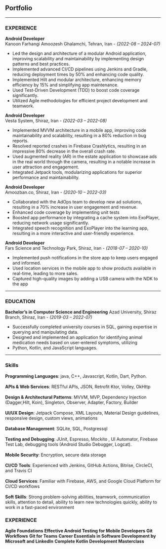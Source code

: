 ## Portfolio

---

### EXPERIENCE

**Android Developer**<br>
Kanoon Farhangi Amoozesh Ghalamchi, Tehran, Iran - *(2022-08 – 2024-07)*
- Led the design and architecture of a modular Android application, improving scalability and maintainability by implementing design patterns and best practices.
- Implemented advanced CI/CD pipelines using Jenkins and Gradle, reducing deployment times by 50% and enhancing code
quality.
- Implemented Hilt and modular architecture, enhancing memory efficiency by 15% and simplifying app maintenance.
- Used Test-Driven Development (TDD) to boost code coverage significantly.
- Utilized Agile methodologies for efficient project development and teamwork.

**Android Developer**<br>
Vesta System, Shiraz, Iran - *(2022-03 – 2022-08)*
- Implemented MVVM architecture in a mobile app, improving code maintainability and scalability, resulting in a 80\% reduction in bug reports.
- Resolved reported crashes in Firebase Crashlytics, resulting in an impressive 80% decrease in the overall crash rate.
- Used augmented reality (AR) in the estate application to showcase ads in the real world through the camera, resulting in a notable increase in user attraction and engagement.
- Integrated Jetpack tools, modularizing applications for superior performance and maintainability.


**Android Developer**<br>
Amoozban.co, Shiraz, Iran - *(2020-10 – 2022-03)*
- Collaborated with the AdOps team to develop new ad solutions, resulting in a 70\% increase in user engagement and revenue.
- Enhanced code coverage by implementing unit tests
- Boosted app performance by integrating a cache system into ExoPlayer, reducing network usage significantly.
- Integrated speech recognition and ExoPlayer into the learning app, resulting in a more interactive and user-friendly experience.

**Android Developer**<br>
Fars Science and Technology Park, Shiraz, Iran - *(2018-07 – 2020-10)*
- Implemented push notifications in the store app to keep users engaged and informed.
- Used location services in the mobile app to show products available in real-time, leading to more sales.
- Captured high-quality images by adding a USB camera with the NDK to the app

---

### EDUCATION

**Bachelor’s in Computer Science and Engineering**
Azad University, Shiraz Branch, Shiraz, Iran - *(2019-03 – 2022-07)*<br>
+ Successfully completed university courses in SQL, gaining expertise in querying and manipulating data.
+ Designed and implemented an application for identifying animal medication needs based on user-entered symptoms, utilizing
+ Python, Kotlin, and JavaScript languages.

---

### Skills

**Programming Languages**: java, C++, Javascript, Kotlin, Dart, Python.<br><br>
**APIs & Web Services**: RESTful APIs, JSON, Retrofit Ktor, Volley, OkHttp<br><br>
**Design & Architectural Patterns**: MVVM, MVP, Dependency Injection (Dagger,Hilt, Koin), Singleton, Observer,
Adapter, Factory, Builder<br><br>
**UI/UX Design**: Jetpack Compose, XML Layouts, Material Design guidelines, responsive design, custom views, animations<br><br>
**Database Management**: SQLite, SQL, Postgressql<br><br>
**Testing and Debugging**: JUnit, Espresso, Mockito , UI Automator, Firebase Test Lab, debugging tools (Android Studio Debugger, Logcat).<br><br>
**Mobile Security**: Encryption, secure data storage<br><br>
**CI/CD Tools**: Experienced with Jenkins, GitHub Actions, Bitrise, CircleCI, and Travis CI<br><br>
**Cloud Services**: Familiar with Firebase, AWS, and Google Cloud Platform for CI/CD workflows<br><br>
**Soft Skills**: Strong problem-solving abilities, teamwork, communication skills, attention to detail, ability to learn new technologies quickly, ability to work in a fast-paced environment

### EXPERIENCE

**Agile Foundations**
**Effective Android Testing for Mobile Developers**
**Git Workflows**
**Git for Teams**
**Career Essentials in Software Development by Microsoft and LinkedIn**
**Complete Kotlin Development Masterclass**
